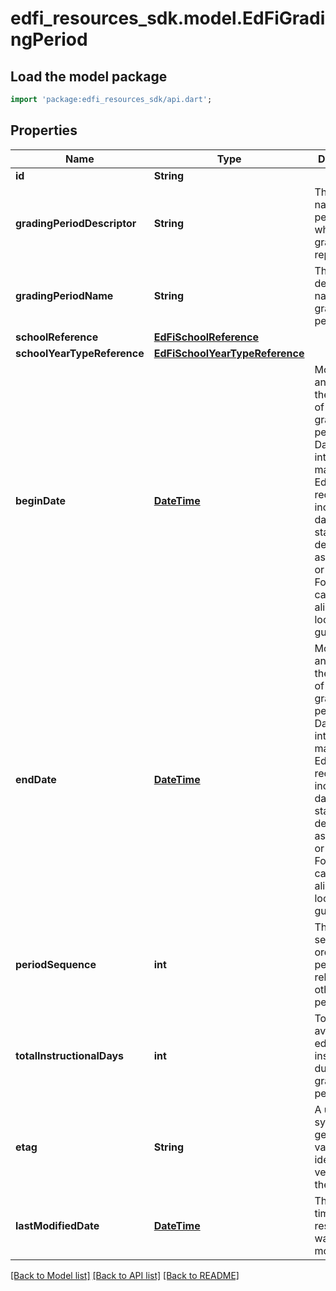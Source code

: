 # edfi_resources_sdk.model.EdFiGradingPeriod

## Load the model package
```dart
import 'package:edfi_resources_sdk/api.dart';
```

## Properties
Name | Type | Description | Notes
------------ | ------------- | ------------- | -------------
**id** | **String** |  | [optional] 
**gradingPeriodDescriptor** | **String** | The state's name of the period for which grades are reported. | 
**gradingPeriodName** | **String** | The school's descriptive name of the grading period. | 
**schoolReference** | [**EdFiSchoolReference**](EdFiSchoolReference.md) |  | 
**schoolYearTypeReference** | [**EdFiSchoolYearTypeReference**](EdFiSchoolYearTypeReference.md) |  | 
**beginDate** | [**DateTime**](DateTime.md) | Month, day, and year of the first day of the grading period.  Note: Date interpretation may vary. Ed-Fi recommends inclusive dates, but states may define dates as inclusive or exclusive. For calculations, align with local guidelines. | 
**endDate** | [**DateTime**](DateTime.md) | Month, day, and year of the last day of the grading period.  Note: Date interpretation may vary. Ed-Fi recommends inclusive dates, but states may define dates as inclusive or exclusive. For calculations, align with local guidelines. | 
**periodSequence** | **int** | The sequential order of this period relative to other periods. | [optional] 
**totalInstructionalDays** | **int** | Total days available for educational instruction during the grading period. | 
**etag** | **String** | A unique system-generated value that identifies the version of the resource. | [optional] 
**lastModifiedDate** | [**DateTime**](DateTime.md) | The date and time the resource was last modified. | [optional] 

[[Back to Model list]](../README.md#documentation-for-models) [[Back to API list]](../README.md#documentation-for-api-endpoints) [[Back to README]](../README.md)


